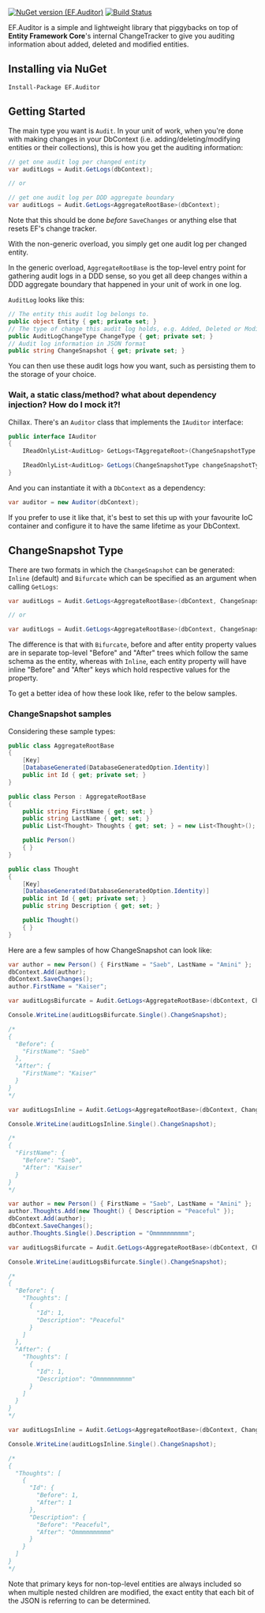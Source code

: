 [![NuGet version (EF.Auditor)](https://img.shields.io/nuget/v/EF.Auditor.svg?style=flat)](https://www.nuget.org/packages/EF.Auditor)
[![Build Status](https://dev.azure.com/saebamini/Personal/_apis/build/status/EF.Auditor?branchName=master)](https://dev.azure.com/saebamini/Personal/_build/latest?definitionId=1?branchName=master)


EF.Auditor is a simple and lightweight library that piggybacks on top of **Entity Framework Core**'s internal ChangeTracker to give you auditing information about added, deleted and modified entities.

## Installing via NuGet

```
Install-Package EF.Auditor
```

## Getting Started

The main type you want is `Audit`. In your unit of work, when you're done with making changes in your DbContext (i.e. adding/deleting/modifying entities or their collections), this is how you get the auditing information:

```csharp
// get one audit log per changed entity
var auditLogs = Audit.GetLogs(dbContext);

// or

// get one audit log per DDD aggregate boundary
var auditLogs = Audit.GetLogs<AggregateRootBase>(dbContext);
```

Note that this should be done _before_ `SaveChanges` or anything else that resets EF's change tracker.

With the non-generic overload, you simply get one audit log per changed entity.

In the generic overload, `AggregateRootBase` is the top-level entry point for gathering audit logs in a DDD sense, so you get all deep changes within a DDD aggregate boundary that happened in your unit of work in one log.

`AuditLog` looks like this:

```csharp
// The entity this audit log belongs to.
public object Entity { get; private set; }
// The type of change this audit log holds, e.g. Added, Deleted or Modified
public AuditLogChangeType ChangeType { get; private set; }
// Audit log information in JSON format
public string ChangeSnapshot { get; private set; }
```

You can then use these audit logs how you want, such as persisting them to the storage of your choice.

### Wait, a static class/method? what about dependency injection? How do I mock it?!

Chillax. There's an `Auditor` class that implements the `IAuditor` interface:

```csharp
public interface IAuditor
{
    IReadOnlyList<AuditLog> GetLogs<TAggregateRoot>(ChangeSnapshotType changeSnapshotType = ChangeSnapshotType.Inline, Formatting changeSnapshotJsonFormatting = Formatting.None) where TAggregateRoot : class;

    IReadOnlyList<AuditLog> GetLogs(ChangeSnapshotType changeSnapshotType = ChangeSnapshotType.Inline, Formatting changeSnapshotJsonFormatting = Formatting.None);
}
```

And you can instantiate it with a `DbContext` as a dependency:

```csharp
var auditor = new Auditor(dbContext);
```

If you prefer to use it like that, it's best to set this up with your favourite IoC container and configure it to have the same lifetime as your DbContext.


## ChangeSnapshot Type

There are two formats in which the `ChangeSnapshot` can be generated: `Inline` (default) and `Bifurcate` which can be specified as an argument when calling `GetLogs`:

```csharp
var auditLogs = Audit.GetLogs<AggregateRootBase>(dbContext, ChangeSnapshotType.Inline)

// or

var auditLogs = Audit.GetLogs<AggregateRootBase>(dbContext, ChangeSnapshotType.Bifurcate)
```

The difference is that with `Bifurcate`, before and after entity property values are in separate top-level "Before" and "After" trees which follow the same schema as the entity, whereas with `Inline`, each entity property will have inline "Before" and "After" keys which hold respective values for the property.

To get a better idea of how these look like, refer to the below samples.


### ChangeSnapshot samples

Considering these sample types:

```csharp
public class AggregateRootBase
{
    [Key]
    [DatabaseGenerated(DatabaseGeneratedOption.Identity)]
    public int Id { get; private set; }
}

public class Person : AggregateRootBase
{
    public string FirstName { get; set; }
    public string LastName { get; set; }
    public List<Thought> Thoughts { get; set; } = new List<Thought>();

    public Person()
    { }
}

public class Thought
{
    [Key]
    [DatabaseGenerated(DatabaseGeneratedOption.Identity)]
    public int Id { get; private set; }
    public string Description { get; set; }

    public Thought()
    { }
}
```

Here are a few samples of how ChangeSnapshot can look like:

```csharp
var author = new Person() { FirstName = "Saeb", LastName = "Amini" };
dbContext.Add(author);
dbContext.SaveChanges();
author.FirstName = "Kaiser";

var auditLogsBifurcate = Audit.GetLogs<AggregateRootBase>(dbContext, ChangeSnapshotType.Bifurcate);

Console.WriteLine(auditLogsBifurcate.Single().ChangeSnapshot);

/*
{
  "Before": {
    "FirstName": "Saeb"
  },
  "After": {
    "FirstName": "Kaiser"
  }
}
*/

var auditLogsInline = Audit.GetLogs<AggregateRootBase>(dbContext, ChangeSnapshotType.Inline);

Console.WriteLine(auditLogsInline.Single().ChangeSnapshot);

/*
{
  "FirstName": {
    "Before": "Saeb",
    "After": "Kaiser"
  }
}
*/
```

```csharp
var author = new Person() { FirstName = "Saeb", LastName = "Amini" };
author.Thoughts.Add(new Thought() { Description = "Peaceful" });
dbContext.Add(author);
dbContext.SaveChanges();
author.Thoughts.Single().Description = "Ommmmmmmmmm";

var auditLogsBifurcate = Audit.GetLogs<AggregateRootBase>(dbContext, ChangeSnapshotType.Bifurcate);

Console.WriteLine(auditLogsBifurcate.Single().ChangeSnapshot);

/*
{
  "Before": {
    "Thoughts": [
      {
        "Id": 1,
        "Description": "Peaceful"
      }
    ]
  },
  "After": {
    "Thoughts": [
      {
        "Id": 1,
        "Description": "Ommmmmmmmmm"
      }
    ]
  }
}
*/

var auditLogsInline = Audit.GetLogs<AggregateRootBase>(dbContext, ChangeSnapshotType.Inline);

Console.WriteLine(auditLogsInline.Single().ChangeSnapshot);

/*
{
  "Thoughts": [
    {
      "Id": {
        "Before": 1,
        "After": 1
      },
      "Description": {
        "Before": "Peaceful",
        "After": "Ommmmmmmmmm"
      }
    }
  ]
}
*/
```

Note that primary keys for non-top-level entities are always included so when multiple nested children are modified, the exact entity that each bit of the JSON is referring to can be determined.
